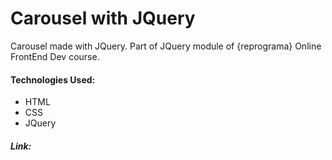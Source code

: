 # Carousel with JQuery 

Carousel made with JQuery. Part of JQuery module of {reprograma} Online FrontEnd Dev course. 

#### Technologies Used: 

- HTML
- CSS
- JQuery

##### Link: 